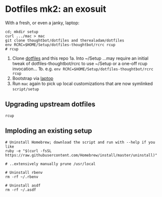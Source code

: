 # Dotfiles mk2: an exosuit

With a fresh, or even a janky, laptop:

```
cd; mkdir setup
curl .../mac > mac
git clone thoughtbot/dotfiles and therealadam/dotfiles
env RCRC=$HOME/Setup/dotfiles-thoughtbot/rcrc rcup
# rcup
```

1. Clone [dotfiles](https://github.com/thoughtbot/dotfiles) and this repo
1a. Into ~/Setup ...may require an initial tweak of dotfiles-thoughtbot/rcrc to use ~/Setup or a one-off rcup invocation...
1b. e.g. `env RCRC=$HOME/Setup/dotfiles-thoughtbot/rcrc rcup`
2. Bootstrap via [laptop](https://github.com/thoughtbot/laptop)
3. Run `mac` again to pick up local customizations that are now symlinked
   `script/setup`

## Upgrading upstream dotfiles

`rcup`

## Imploding an existing setup

```
# Uninstall Homebrew; download the script and run with --help if you like
ruby -e "$(curl -fsSL https://raw.githubusercontent.com/Homebrew/install/master/uninstall)"

# ..extensively manually prune /usr/local

# Uninstall rbenv
rm -rf ~/.rbenv

# Uninstall asdf
rm -rf ~/.asdf
```
